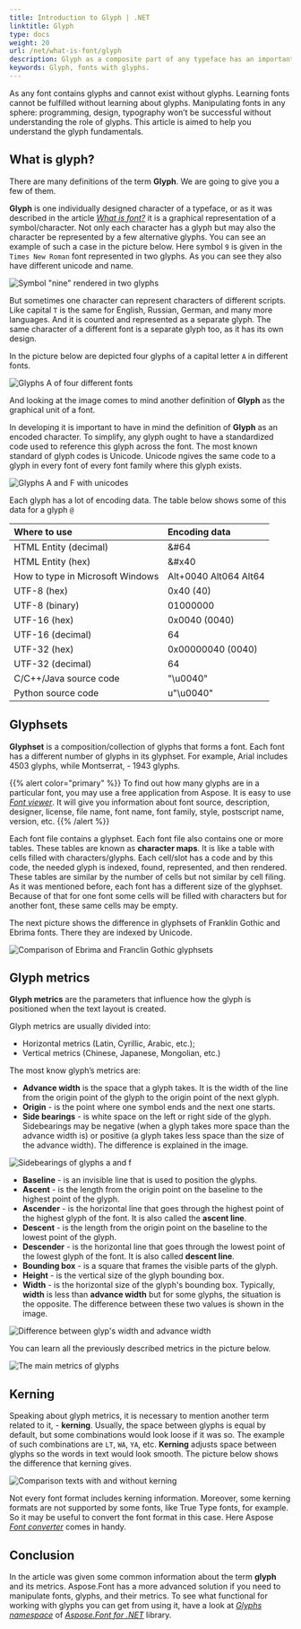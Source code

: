 ```yaml
---
title: Introduction to Glyph | .NET
linktitle: Glyph
type: docs
weight: 20
url: /net/what-is-font/glyph
description: Glyph as a composite part of any typeface has an important role in the study of fonts. This term is really crucial in the programming of font manipulation, therefore it usually has a bunch of separate classes in font libraries like Aspose.Font does.
keywords: Glyph, fonts with glyphs.
---
```

As any font contains glyphs and cannot exist without glyphs. Learning fonts cannot be fulfilled without learning about glyphs. Manipulating fonts in any sphere: programming, design, typography won’t be successful without understanding the role of glyphs. This article is aimed to help you understand the glyph fundamentals.

## What is glyph? ##

There are many definitions of the term **Glyph**. We are going to give you a few of them.

**Glyph** is one individually designed character of a typeface, or as it was described in the article [*What is font?*](https://docs.aspose.com/font/net/what-is-font/) it is a graphical representation of a symbol/character. 
Not only each character has a glyph but may also the character be represented by a few alternative glyphs. 
You can see an example of such a case in the picture below. Here symbol `9` is given in the `Times New Roman` font represented in two glyphs. As you can see they also have different unicode and name.


![Symbol "nine" rendered in two glyphs](2-glyphs-of-1-character.png)

But sometimes one character can represent characters of different scripts. Like capital `T` is the same for English, Russian, German, and many more languages. And it is counted and represented as a separate glyph. The same character of a different font is a separate glyph too, as it has its own design.

In the picture below are depicted four glyphs of a capital letter  `A` in different fonts. 

![Glyphs A of four different fonts](glyph-of-different-fonts.png)

And looking at the image comes to mind another definition of **Glyph** as the graphical unit of a font.

In developing it is important to have in mind the definition of **Glyph** as an encoded character. To simplify,  any glyph ought to have a standardized code used to reference this glyph across the font. The most known standard of glyph codes is Unicode. Unicode пgives the same code to a glyph in every font of every font family where this glyph exists. 

![Glyphs A and F with unicodes](glyph-with-unicode.png)

Each glyph has a lot of encoding data. The table below shows some of this data for a glyph `@`

| **Where to use**| **Encoding data**|
| :--- | :--- |
|HTML Entity (decimal)|&#64|
|HTML Entity (hex)|&#x40|
|How to type in Microsoft Windows|Alt+0040  Alt064  Alt64|
|UTF-8 (hex)|0x40 (40)|
|UTF-8 (binary)|01000000|
|UTF-16 (hex)|0x0040 (0040)|
|UTF-16 (decimal)|64|
|UTF-32 (hex)|0x00000040 (0040)|
|UTF-32 (decimal)|64|
|C/C++/Java source code|"\u0040"|
|Python source code|u"\u0040"|

 ## Glyphsets ##

**Glyphset** is a composition/collection of glyphs that forms a font. Each font has a different number of glyphs in its glyphset. For example, Arial includes 4503 glyphs, while Montserrat, - 1943 glyphs.
 
{{% alert color="primary" %}}
To find out how many glyphs are in a particular font, you may use a free application from Aspose. It is easy to use [*Font viewer*](https://products.aspose.app/font/viewer). 
It will give you information about font source, description, designer, license, file name, font name, font family, style, postscript name, version, etc.
{{% /alert %}}

Each font file contains a glyphset. 
Each font file also contains one or more tables. These tables are known as **character maps**. It is like a table with cells filled with characters/glyphs. Each cell/slot has a code and by this code, the needed glyph is indexed, found, represented, and then rendered. These tables are similar by the number of cells but not similar by cell filing. As it was mentioned before, each font has a different size of the glyphset. Because of that for one font some cells will be filled with characters but for another font, these same cells may be empty.


The next picture shows the difference in glyphsets of Franklin Gothic and Ebrima fonts. There they are indexed by Unicode.

![Comparison of Ebrima and Franclin Gothic glyphsets](glyphsets-of-different-fonts.png)

## Glyph metrics ##

**Glyph metrics** are the parameters that influence how the glyph is positioned when the text layout is created.

Glyph metrics are usually divided into:
- Horizontal metrics (Latin, Cyrillic, Arabic, etc.);
- Vertical metrics (Chinese, Japanese, Mongolian, etc.)

The most know glyph’s metrics are:

- **Advance width** is the space that a glyph takes. It is the width of the line from the origin point of the glyph to the origin point of the next glyph.
- **Origin** - is the point where one symbol ends and the next one  starts.
- **Side bearings** - is white space on the left or right side of the glyph. Sidebearings may be negative (when a glyph takes more space than the advance width is) or positive (a glyph takes less space than the size of the advance width). The difference is explained in the image.

![Sidebearings of glyphs a and f](glyph-bearings.png)

- **Baseline** - is an invisible line that is used to position the glyphs.
- **Ascent** - is the length from the origin point on the baseline to the highest point of the glyph.
- **Ascender** - is the horizontal line that goes through the highest point of the highest glyph of the font. It is also called the **ascent line**.
- **Descent** -  is the length from the origin point on the baseline to the lowest point of the glyph.
- **Descender** - is the horizontal line that goes through the lowest point of the lowest glyph of the font. It is also called **descent line**.
- **Bounding box** - is a square that frames the visible parts of the glyph.
- **Height** - is the vertical size of the glyph bounding box. 
- **Width** - is the horizontal size of the glyph's bounding box. Typically, **width** is less than **advance width** but for some glyphs, the situation is the opposite. The difference between these two values is shown in the image. 

![Difference between glyp's width and advance width](width-vs-advanced-width.png)

You can learn all the previously described metrics in the picture below.

![The main metrics of glyphs](glyph-metrics.png)

## Kerning ##

Speaking about glyph metrics, it is necessary to mention another term related to it, - **kerning**. Usually, the space between glyphs is equal by default, but some combinations would look loose if it was so. The example of such combinations are `LT`, `WA`, `YA`, etc. **Kerning** adjusts space between glyphs so the words in text would look smooth. The picture below shows the difference that kerning gives.

![Comparison texts with and without kerning](kerning.png)

Not every font format includes kerning information. Moreover, some kerning formats are not supported by some fonts, like True Type fonts, for example. So it may be useful to convert the font format in this case. Here Aspose [*Font converter*](https://products.aspose.app/font/conversion) comes in handy.


## Conclusion ##

In the article was given some common information about the term **glyph** and its metrics. Aspose.Font has a more advanced solution if you need to manipulate fonts, glyphs, and their metrics. 
To see what functional for working with glyphs you can get from using it, have a look at [*Glyphs namespace*](https://apireference.aspose.com/font/net/aspose.font.glyphs) of [*Aspose.Font for .NET*](https://apireference.aspose.com/font/net) library.












